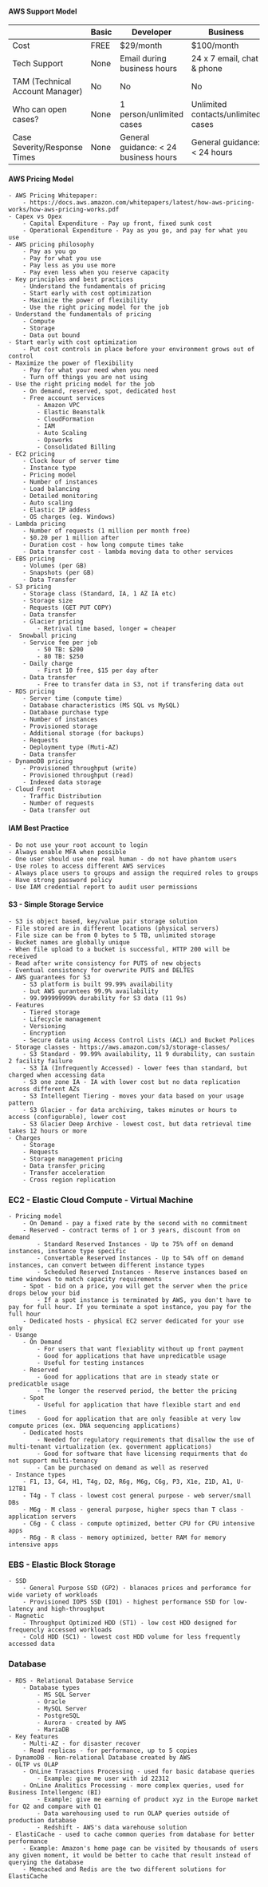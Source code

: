 #### AWS Support Model
|   | Basic | Developer | Business | Enterprise |
|---| ----- | --------- | -------- | ---------- |
| Cost | FREE | $29/month | $100/month | $15,000/month |
| Tech Support| None | Email during business hours| 24 x 7 email, chat & phone | 24 x 7 email, chat & phone |
| TAM (Technical Account Manager) | No | No | No | Yes |
| Who can open cases? | None | 1 person/unlimited cases | Unlimited contacts/unlimited cases | Unlimited contacts/unlimited cases|
| Case Severity/Response Times | None | General guidance: < 24 business hours| General guidance: < 24 hours | Genreal guidance: < 24 hours|


#### AWS Pricing Model
	- AWS Pricing Whitepaper: 
		- https://docs.aws.amazon.com/whitepapers/latest/how-aws-pricing-works/how-aws-pricing-works.pdf
	- Capex vs Opex
		- Capital Expenditure - Pay up front, fixed sunk cost
		- Operational Expenditure - Pay as you go, and pay for what you use
	- AWS pricing philosophy
		- Pay as you go
		- Pay for what you use
		- Pay less as you use more
		- Pay even less when you reserve capacity
	- Key principles and best practices
		- Understand the fundamentals of pricing
		- Start early with cost optimization
		- Maximize the power of flexibility
		- Use the right pricing model for the job
	- Understand the fundamentals of pricing
		- Compute
		- Storage
		- Data out bound
	- Start early with cost optimization
		- Put cost controls in place before your environment grows out of control
	- Maximize the power of flexibility
		- Pay for what your need when you need
		- Turn off things you are not using
	- Use the right pricing model for the job
		- On demand, reserved, spot, dedicated host
		- Free account services
			- Amazon VPC
			- Elastic Beanstalk
			- CloudFormation
			- IAM
			- Auto Scaling
			- Opsworks
			- Consolidated Billing
	- EC2 pricing
		- Clock hour of server time
		- Instance type
		- Pricing model 
		- Number of instances
		- Load balancing
		- Detailed monitoring
		- Auto scaling
		- Elastic IP addess
		- OS charges (eg. Windows)
	- Lambda pricing
		- Number of requests (1 million per month free)
		- $0.20 per 1 million after
		- Duration cost - how long compute times take
		- Data transfer cost - lambda moving data to other services
	- EBS pricing
		- Volumes (per GB)
		- Snapshots (per GB)
		- Data Transfer 
	- S3 pricing
		- Storage class (Standard, IA, 1 AZ IA etc)
		- Storage size
		- Requests (GET PUT COPY)
		- Data transfer
		- Glacier pricing 
			- Retrival time based, longer = cheaper
	-  Snowball pricing
		- Service fee per job
			- 50 TB: $200
			- 80 TB: $250
		- Daily charge
			- First 10 free, $15 per day after
		- Data transfer
			- Free to transfer data in S3, not if transfering data out
	- RDS pricing
		- Server time (compute time)
		- Database characteristics (MS SQL vs MySQL)
		- Database purchase type
		- Number of instances
		- Provisioned storage
		- Additional storage (for backups)
		- Requests
		- Deployment type (Muti-AZ)
		- Data transfer
	- DynamoDB pricing
		- Provisioned throughput (write)
		- Provisioned throughput (read)
		- Indexed data storage
	- Cloud Front
		- Traffic Distribution
		- Number of requests
		- Data transfer out

#### IAM Best Practice
	- Do not use your root account to login
	- Always enable MFA when possible
	- One user should use one real human - do not have phantom users
	- Use roles to access different AWS services
	- Always place users to groups and assign the required roles to groups
	- Have strong password policy
	- Use IAM credential report to audit user permissions

#### S3 - Simple Storage Service
	- S3 is object based, key/value pair storage solution
	- File stored are in different locations (physical servers)
	- File size can be from 0 bytes to 5 TB, unlimited storage
	- Bucket names are globally unique
	- When file upload to a bucket is successful, HTTP 200 will be received
	- Read after write consistency for PUTS of new objects
	- Eventual consistency for overwrite PUTS and DELTES
	- AWS guarantees for S3
		- S3 platform is built 99.99% availability
		- but AWS gurantees 99.9% availability
		- 99.999999999% durability for S3 data (11 9s)
	- Features
		- Tiered storage
		- Lifecycle management
		- Versioning
		- Encryption
		- Secure data using Access Control Lists (ACL) and Bucket Polices
	- Storage classes - https://aws.amazon.com/s3/storage-classes/
		- S3 Standard - 99.99% availability, 11 9 durability, can sustain 2 facility failure
		- S3 IA (Infrequently Accessed) - lower fees than standard, but charged when accessing data
		- S3 one zone IA - IA with lower cost but no data replication across different AZs
		- S3 Intellegent Tiering - moves your data based on your usage pattern
		- S3 Glacier - for data archiving, takes minutes or hours to access (configurable), lower cost
		- S3 Glacier Deep Archive - lowest cost, but data retrieval time takes 12 hours or more
	- Charges
		- Storage
		- Requests
		- Storage management pricing
		- Data transfer pricing
		- Transfer acceleration
		- Cross region replication

### EC2 - Elastic Cloud Compute - Virtual Machine
	- Pricing model
		- On Demand - pay a fixed rate by the second with no commitment
		- Reserved - contract terms of 1 or 3 years, discount from on demand
			- Standard Reserved Instances - Up to 75% off on demand instances, instance type specific
			- Convertable Reserved Instances - Up to 54% off on demand instances, can convert between different instance types
			- Scheduled Reserved Instances - Reserve instances based on time windows to match capacity requirements
		- Spot - bid on a price, you will get the server when the price drops below your bid
			- If a spot instance is terminated by AWS, you don't have to pay for full hour. If you terminate a spot instance, you pay for the full hour
		- Dedicated hosts - physical EC2 server dedicated for your use only
	- Usange
		- On Demand
			- For users that want flexiablity without up front payment
			- Good for applications that have unpredicatble usage
			- Useful for testing instances
		- Reserved
			- Good for applications that are in steady state or predicatble usage
			- The longer the reserved period, the better the pricing
		- Spot
			- Useful for application that have flexible start and end times
			- Good for application that are only feasible at very low compute prices (ex. DNA sequencing applications)
		- Dedicated hosts
			- Needed for regulatory requirements that disallow the use of multi-tenant virtualization (ex. government applications)
			- Good for software that have licensing requirments that do not support multi-tenancy
			- Can be purchased on demand as well as reserved
	- Instance types
		- F1, I3, G4, H1, T4g, D2, R6g, M6g, C6g, P3, X1e, Z1D, A1, U-12TB1
		- T4g - T class - lowest cost general purpose - web server/small DBs
		- M6g - M class - general purpose, higher specs than T class - application servers
		- C6g - C class - compute optimized, better CPU for CPU intensive apps
		- R6g - R class - memory optimized, better RAM for memory intensive apps

### EBS - Elastic Block Storage
	- SSD
		- General Purpose SSD (GP2) - blanaces prices and perforamce for wide variety of workloads
		- Provisioned IOPS SSD (IO1) - highest performance SSD for low-latency and high-throughput
	- Magnetic
		- Throughput Optimized HDD (ST1) - low cost HDD designed for frequencly accessed workloads
		- Cold HDD (SC1) - lowest cost HDD volume for less frequently accessed data

### Database
	- RDS - Relational Database Service
		- Database types
			- MS SQL Server
			- Oracle
			- MySQL Server
			- PostgreSQL
			- Aurora - created by AWS
			- MariaDB
	- Key features
		- Multi-AZ - for disaster recover
		- Read replicas - for performance, up to 5 copies
	- DynamoDB - Non-relational Database created by AWS
	- OLTP vs OLAP
		- OnLine Trasactions Processing - used for basic database queries
			- Example: give me user with id 22312
		- OnLine Analitics Processing - more complex queries, used for Business Intellengenc (BI) 
			- Example: give me earning of product xyz in the Europe market for Q2 and compare with Q1
			- Data warehousing used to run OLAP queries outside of production database
			- Redshift - AWS's data warehouse solution
	- ElastiCache - used to cache common queries from database for better performance 
		- Example: Amazon's home page can be visited by thousands of users any given moment, it would be better to cache that result instead of querying the database
		- Memcached and Redis are the two different solutions for ElastiCache
